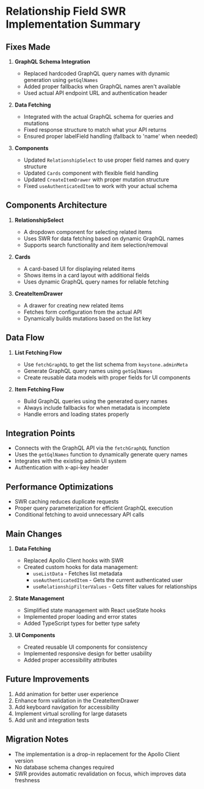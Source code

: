# Relationship Field SWR Implementation Summary

## Fixes Made

1. **GraphQL Schema Integration**
   - Replaced hardcoded GraphQL query names with dynamic generation using `getGqlNames`
   - Added proper fallbacks when GraphQL names aren't available
   - Used actual API endpoint URL and authentication header

2. **Data Fetching**
   - Integrated with the actual GraphQL schema for queries and mutations
   - Fixed response structure to match what your API returns
   - Ensured proper labelField handling (fallback to 'name' when needed)

3. **Components**
   - Updated `RelationshipSelect` to use proper field names and query structure
   - Updated `Cards` component with flexible field handling
   - Updated `CreateItemDrawer` with proper mutation structure
   - Fixed `useAuthenticatedItem` to work with your actual schema

## Components Architecture

1. **RelationshipSelect**
   - A dropdown component for selecting related items
   - Uses SWR for data fetching based on dynamic GraphQL names
   - Supports search functionality and item selection/removal

2. **Cards**
   - A card-based UI for displaying related items
   - Shows items in a card layout with additional fields
   - Uses dynamic GraphQL query names for reliable fetching

3. **CreateItemDrawer**
   - A drawer for creating new related items
   - Fetches form configuration from the actual API
   - Dynamically builds mutations based on the list key

## Data Flow

1. **List Fetching Flow**
   - Use `fetchGraphQL` to get the list schema from `keystone.adminMeta`
   - Generate GraphQL query names using `getGqlNames`
   - Create reusable data models with proper fields for UI components

2. **Item Fetching Flow**
   - Build GraphQL queries using the generated query names
   - Always include fallbacks for when metadata is incomplete
   - Handle errors and loading states properly

## Integration Points

- Connects with the GraphQL API via the `fetchGraphQL` function
- Uses the `getGqlNames` function to dynamically generate query names
- Integrates with the existing admin UI system
- Authentication with x-api-key header

## Performance Optimizations

- SWR caching reduces duplicate requests
- Proper query parameterization for efficient GraphQL execution
- Conditional fetching to avoid unnecessary API calls

## Main Changes

1. **Data Fetching**
   - Replaced Apollo Client hooks with SWR
   - Created custom hooks for data management:
     - `useListData` - Fetches list metadata
     - `useAuthenticatedItem` - Gets the current authenticated user
     - `useRelationshipFilterValues` - Gets filter values for relationships

2. **State Management**
   - Simplified state management with React useState hooks
   - Implemented proper loading and error states
   - Added TypeScript types for better type safety

3. **UI Components**
   - Created reusable UI components for consistency
   - Implemented responsive design for better usability
   - Added proper accessibility attributes

## Future Improvements

1. Add animation for better user experience
2. Enhance form validation in the CreateItemDrawer
3. Add keyboard navigation for accessibility
4. Implement virtual scrolling for large datasets
5. Add unit and integration tests

## Migration Notes

- The implementation is a drop-in replacement for the Apollo Client version
- No database schema changes required
- SWR provides automatic revalidation on focus, which improves data freshness 